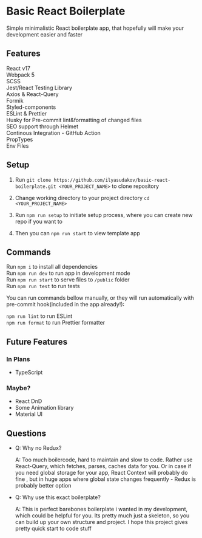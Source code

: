 # Basic React Boilerplate

Simple minimalistic React boilerplate app, that hopefully will make your development easier and faster

## Features

React v17<br>
Webpack 5<br>
SCSS<br>
Jest/React Testing Library<br>
Axios & React-Query<br>
Formik<br>
Styled-components<br>
ESLint & Prettier<br>
Husky for Pre-commit lint&formatting of changed files<br>
SEO support through Helmet<br>
Continous Integration - GitHub Action<br>
PropTypes<br>
Env Files<br>

## Setup

1. Run `git clone https://github.com/ilyasudakov/basic-react-boilerplate.git <YOUR_PROJECT_NAME>` to clone repository<br>

2. Change working directory to your project directory `cd <YOUR_PROJECT_NAME>`<br>

3. Run `npm run setup` to initiate setup process, where you can create new repo if you want to<br>

4. Then you can `npm run start` to view template app

## Commands

Run `npm i` to install all dependencies<br>
Run `npm run dev` to run app in development mode<br>
Run `npm run start` to serve files to `/public` folder<br>
Run `npm run test` to run tests<br>

You can run commands bellow manually, or they will run automatically with pre-commit hook(included in the app already!):

`npm run lint` to run ESLint<br>
`npm run format` to run Prettier formatter<br>

## Future Features

### In Plans

- TypeScript

### Maybe?

- React DnD
- Some Animation library
- Material UI

## Questions

- Q: Why no Redux?

  A: Too much boilercode, hard to maintain and slow to code. Rather use React-Query, which fetches, parses, caches data for you. Or in case if you need global storage for your app, React Context will probably do fine , but in huge apps where global state changes frequently - Redux is probably better option

- Q: Why use this exact boilerplate?

  A: This is perfect barebones boilerplate i wanted in my development, which could be helpful for you. Its pretty much just a skeleton, so you can build up your own structure and project. I hope this project gives pretty quick start to code stuff
